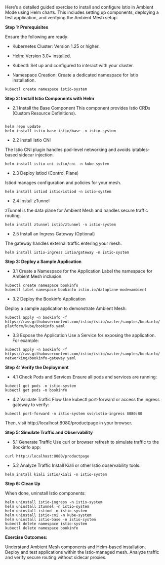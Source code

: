 Here’s a detailed guided exercise to install and configure Istio in Ambient Mode using Helm charts. This includes setting up components, deploying a test application, and verifying the Ambient Mesh setup.

**Step 1: Prerequisites**

Ensure the following are ready:

- Kubernetes Cluster: Version 1.25 or higher.

- Helm: Version 3.0+ installed.

- Kubectl: Set up and configured to interact with your cluster.

- Namespace Creation: Create a dedicated namespace for Istio installation.

```kubectl create namespace istio-system```

**Step 2: Install Istio Components with Helm**

- 2.1 Install the Base Component
This component provides Istio CRDs (Custom Resource Definitions).


```helm repo add istio https://istio-release.storage.googleapis.com/charts

helm repo update
helm install istio-base istio/base -n istio-system

```

- 2.2 Install Istio CNI

The Istio CNI plugin handles pod-level networking and avoids iptables-based sidecar injection.


```helm install istio-cni istio/cni -n kube-system```

- 2.3 Deploy Istiod (Control Plane)

Istiod manages configuration and policies for your mesh.


```helm install istiod istio/istiod -n istio-system```

- 2.4 Install zTunnel

zTunnel is the data plane for Ambient Mesh and handles secure traffic routing.


```helm install ztunnel istio/ztunnel -n istio-system```

- 2.5 Install an Ingress Gateway (Optional)

The gateway handles external traffic entering your mesh.


```helm install istio-ingress istio/gateway -n istio-system```

**Step 3: Deploy a Sample Application**

- 3.1 Create a Namespace for the Application
Label the namespace for Ambient Mesh inclusion:

```
kubectl create namespace bookinfo
kubectl label namespace bookinfo istio.io/dataplane-mode=ambient

```

- 3.2 Deploy the Bookinfo Application

Deploy a sample application to demonstrate Ambient Mesh:


```kubectl apply -n bookinfo -f https://raw.githubusercontent.com/istio/istio/master/samples/bookinfo/platform/kube/bookinfo.yaml```

- 3.3 Expose the Application
Use a Service for exposing the application. For example:


```kubectl apply -n bookinfo -f https://raw.githubusercontent.com/istio/istio/master/samples/bookinfo/networking/bookinfo-gateway.yaml```

**Step 4: Verify the Deployment**

- 4.1 Check Pods and Services
Ensure all pods and services are running:

```
kubectl get pods -n istio-system
kubectl get pods -n bookinfo
```

- 4.2 Validate Traffic Flow
Use kubectl port-forward or access the ingress gateway to verify:


```kubectl port-forward -n istio-system svc/istio-ingress 8080:80```

Then, visit http://localhost:8080/productpage in your browser.

**Step 5: Simulate Traffic and Observability**

- 5.1 Generate Traffic
Use curl or browser refresh to simulate traffic to the Bookinfo app:


```curl http://localhost:8080/productpage```

- 5.2 Analyze Traffic
Install Kiali or other Istio observability tools:


```helm install kiali istio/kiali -n istio-system```

**Step 6: Clean Up**

When done, uninstall Istio components:

```
helm uninstall istio-ingress -n istio-system
helm uninstall ztunnel -n istio-system
helm uninstall istiod -n istio-system
helm uninstall istio-cni -n kube-system
helm uninstall istio-base -n istio-system
kubectl delete namespace istio-system
kubectl delete namespace bookinfo

```

**Exercise Outcomes:**

Understand Ambient Mesh components and Helm-based installation.
Deploy and test applications within the Istio-managed mesh.
Analyze traffic and verify secure routing without sidecar proxies.